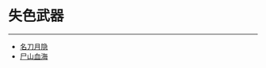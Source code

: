 # 失色武器

---

- [名刀月隐](/game/EldenRing/Weapons/Normal/Somber/名刀月隐.md#名刀月隐)
- [尸山血海](/game/EldenRing/Weapons/Normal/Somber/尸山血海.md#尸山血海)
